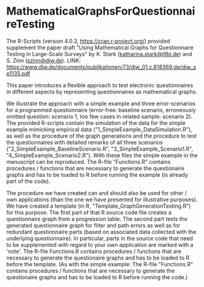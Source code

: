 # MathematicalGraphsForQuestionnaireTesting

The R-Scripts (version 4.0.3, https://cran.r-project.org/) provided supplement the paper draft "Using Mathematical Graphs for Questionnaire Testing in Large-Scale Surveys" by K. Stark (katharina.stark@lifbi.de) and S. Zinn (szinn@diw.de). LINK: https://www.diw.de/documents/publikationen/73/diw_01.c.818369.de/diw_sp1135.pdf

This paper introduces a flexible approach to test electronic questionnaires in different aspects by representing questionnaires as mathematical graphs. 

We illustrate the approach with a simple example and three error-scenarios for a programmed questionnaire (error-free: baseline scenario, erroneously omitted question: scenario 1, too few cases in related sample: scenario 2). The provided R-scripts contain the simulation of the data for the simple example mimicking empirical data ("1_SimpleExample_DataSimulation.R"), as well as the procedure of the graph generations and the procedure to test the questionnaires with detailed remarks of all three scenarios ("2_SimpleExample_BaselineScenario.R", "3_SimpleExample_Scenario1.R", "4_SimpleExample_Scenario2.R"). With these files the simple example in the manuscript can be reproduced. The R-file "Functions.R" contains procedures / functions that are necessary to generate the questionaire graphs and has to be loaded to R before running the example (is already part of the code).

The procedure we have created can and should also be used for other / own applications (than the one we have presented for illustrative purposes). We have created a template (in R, "Template_GraphGenerationTesting.R") for this purpose. The first part of that R source code file creates a questionnaire graph from a progression table. The second part tests the generated questionnaire graph for filter and path errors as well as for redundant questionnaire parts (based on associated data collected with the underlying questionnaire). In particular, parts in the source code that need to be supplemented with regard to your own application are marked with a 'note'. The R-file Functions.R contains procedures / functions that are necessary to generate the questionaire graphs and has to be loaded to R before the template. (As with the simple example: The R-file "Functions.R" contains procedures / functions that are necessary to generate the questionaire graphs and has to be loaded to R before running the code.)


